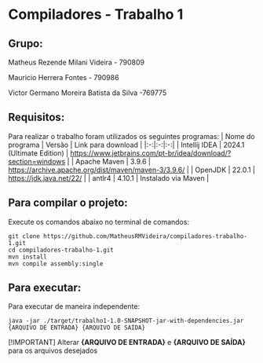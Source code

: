 # Compiladores - Trabalho 1

## Grupo:
Matheus Rezende Milani Videira - 790809

Mauricio Herrera Fontes - 790986

Victor Germano Moreira Batista da Silva -769775

## Requisitos:
Para realizar o trabalho foram utilizados os seguintes programas:
| Nome do programa | Versão | Link para download |
|:-:|:-:|:-:|
| Intellij IDEA | 2024.1 (Ultimate Edition) | https://www.jetbrains.com/pt-br/idea/download/?section=windows |
| Apache Maven | 3.9.6 | https://archive.apache.org/dist/maven/maven-3/3.9.6/ |
| OpenJDK | 22.0.1 | https://jdk.java.net/22/ |
| antlr4 | 4.10.1 | Instalado via Maven |

## Para compilar o projeto:
Execute os comandos abaixo no terminal de comandos:
```
git clone https://github.com/MatheusRMVideira/compiladores-trabalho-1.git
cd compiladores-trabalho-1.git
mvn install
mvn compile assembly:single
```

## Para executar:
Para executar de maneira independente:
```
java -jar ./target/trabalho1-1.0-SNAPSHOT-jar-with-dependencies.jar {ARQUIVO DE ENTRADA} {ARQUIVO DE SAÍDA}
```
[!IMPORTANT]
Alterar __{ARQUIVO DE ENTRADA}__ e __{ARQUIVO DE SAÍDA}__ para os arquivos desejados
